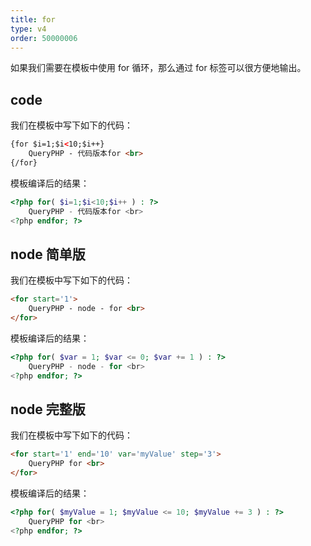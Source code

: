 ```yaml
---
title: for
type: v4
order: 50000006
---
```


如果我们需要在模板中使用 for 循环，那么通过 for 标签可以很方便地输出。

## code

我们在模板中写下如下的代码：

``` html
{for $i=1;$i<10;$i++}
    QueryPHP - 代码版本for <br>
{/for}
```

模板编译后的结果：

``` php
<?php for( $i=1;$i<10;$i++ ) : ?>
    QueryPHP - 代码版本for <br>
<?php endfor; ?>
```

## node 简单版

我们在模板中写下如下的代码：

``` html
<for start='1'>
    QueryPHP - node - for <br>   
</for>
```

模板编译后的结果：

``` php
<?php for( $var = 1; $var <= 0; $var += 1 ) : ?>
    QueryPHP - node - for <br>   
<?php endfor; ?>
```

## node 完整版

我们在模板中写下如下的代码：

``` html
<for start='1' end='10' var='myValue' step='3'>   
    QueryPHP for <br>   
</for>
```

模板编译后的结果：

``` php
<?php for( $myValue = 1; $myValue <= 10; $myValue += 3 ) : ?>   
    QueryPHP for <br>   
<?php endfor; ?>
```